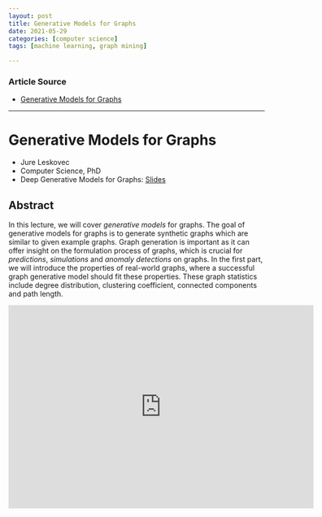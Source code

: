 ```yaml
---
layout: post
title: Generative Models for Graphs
date: 2021-05-29
categories: [computer science]
tags: [machine learning, graph mining]

---
```


### Article Source

* [Generative Models for Graphs](https://www.youtube.com/watch?v=OhjXpYIo9h4)


---

# Generative Models for Graphs 

* Jure Leskovec
* Computer Science, PhD
* Deep Generative Models for Graphs: [Slides](http://web.stanford.edu/class/cs224w/slides/15-deep-generation.pdf)

## Abstract
In this lecture, we will cover *generative models* for graphs. The goal of generative models for graphs is to generate synthetic graphs which are similar to given example graphs. Graph generation is important as it can offer insight on the formulation process of graphs, which is crucial for *predictions*, *simulations* and *anomaly detections* on graphs. In the first part, we will introduce the properties of real-world graphs, where a successful graph generative model should fit these properties. These graph statistics include degree distribution, clustering coefficient, connected components and path length.

<iframe width="600" height="400" src="https://www.youtube.com/embed/OhjXpYIo9h4" title="YouTube video player" frameborder="0" allow="accelerometer; autoplay; clipboard-write; encrypted-media; gyroscope; picture-in-picture" allowfullscreen></iframe>
